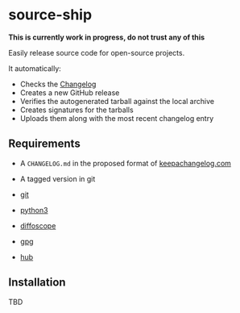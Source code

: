 # source-ship

**This is currently work in progress, do not trust any of this**

Easily release source code for open-source projects.

It automatically:
- Checks the [Changelog](http://keepachangelog.com/en/1.0.0/)
- Creates a new GitHub release
- Verifies the autogenerated tarball against the local archive
- Creates signatures for the tarballs
- Uploads them along with the most recent changelog entry


## Requirements

- A `CHANGELOG.md` in the proposed format of [keepachangelog.com](http://keepachangelog.com/en/1.0.0/)
- A tagged version in git

- [git](https://git-scm.com/)
- [python3](https://www.python.org/)
- [diffoscope](https://diffoscope.org/)
- [gpg](https://gnupg.org/)
- [hub](https://github.com/github/hub)


## Installation

TBD

